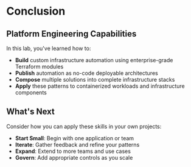 # Conclusion

## Platform Engineering Capabilities

In this lab, you've learned how to:

- **Build** custom infrastructure automation using enterprise-grade Terraform modules
- **Publish** automation as no-code deployable architectures
- **Compose** multiple solutions into complete infrastructure stacks
- **Apply** these patterns to containerized workloads and infrastructure components

## What's Next

Consider how you can apply these skills in your own projects:

- **Start Small**: Begin with one application or team
- **Iterate**: Gather feedback and refine your patterns
- **Expand**: Extend to more teams and use cases
- **Govern**: Add appropriate controls as you scale
